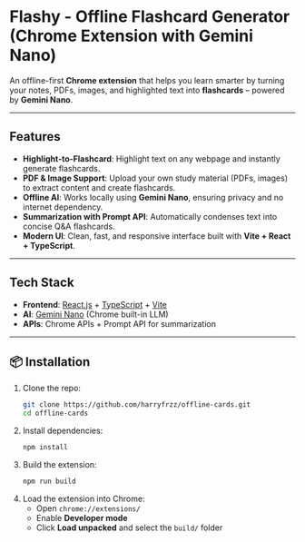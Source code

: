 # Flashy - Offline Flashcard Generator (Chrome Extension with Gemini Nano)

An offline-first **Chrome extension** that helps you learn smarter by turning your notes, PDFs, images, and highlighted text into **flashcards** – powered by **Gemini Nano**.

---

## Features

- **Highlight-to-Flashcard**: Highlight text on any webpage and instantly generate flashcards.  
- **PDF & Image Support**: Upload your own study material (PDFs, images) to extract content and create flashcards.  
- **Offline AI**: Works locally using **Gemini Nano**, ensuring privacy and no internet dependency.  
- **Summarization with Prompt API**: Automatically condenses text into concise Q&A flashcards.  
- **Modern UI**: Clean, fast, and responsive interface built with **Vite + React + TypeScript**.  

---

## Tech Stack

- **Frontend**: [React.js](https://react.dev/) + [TypeScript](https://www.typescriptlang.org/) + [Vite](https://vitejs.dev/)  
- **AI**: [Gemini Nano](https://ai.google.dev/gemini-api/docs/gemini-nano) (Chrome built-in LLM)  
- **APIs**: Chrome APIs + Prompt API for summarization  

---

## 📦 Installation

1. Clone the repo:  
   ```bash
   git clone https://github.com/harryfrzz/offline-cards.git
   cd offline-cards
   ```
2. Install dependencies:  
   ```bash
   npm install
   ```
3. Build the extension:  
   ```bash
   npm run build
   ```
4. Load the extension into Chrome:  
   - Open `chrome://extensions/`  
   - Enable **Developer mode**  
   - Click **Load unpacked** and select the `build/` folder
